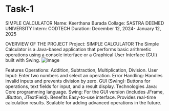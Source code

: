 # Task-1
SIMPLE CALCULATOR
Name: Keerthana Burada
Collage: SASTRA DEEMED UNIVERSITY
Intern: CODTECH
Duration: December 12, 2024- January 12, 2025

OVERVIEW OF THE PROJECT
Project: SIMPLE CALCULATOR
The Simple Calculator is a Java-based application that performs basic arithmetic operations using a console interface or a Graphical User Interface (GUI) built with Swing.
![image](https://github.com/user-attachments/assets/e1730934-948f-4118-8ca4-8a4d6fd8e44c)


Features
Operations:
Addition, Subtraction, Multiplication, Division.
User Input:
Enter two numbers and select an operation.
Error Handling:
Handles invalid inputs and prevents division by zero.
GUI (Swing):
Buttons for operations, text fields for input, and a result display.
Technologies
Java: Core programming language.
Swing: For the GUI version (includes JFrame, JButton, JTextField).
Benefits
Easy-to-use interface.
Provides real-time calculation results.
Scalable for adding advanced operations in the future.
